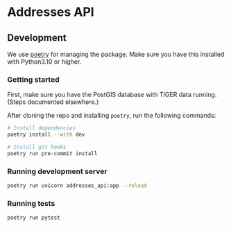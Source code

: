 # Addresses API

## Development

We use [poetry](https://python-poetry.org/) for managing the package.
Make sure you have this installed with Python3.10 or higher.

### Getting started

First, make sure you have the PostGIS database with TIGER data running.
(Steps documented elsewhere.)

After cloning the repo and installing `poetry`, run the following commands:

```zsh
# Install dependencies
poetry install --with dev

# Install git hooks
poetry run pre-commit install
```

### Running development server

```zsh
poetry run uvicorn addresses_api:app --reload
```

### Running tests

```zsh
poetry run pytest
```
